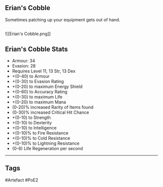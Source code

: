 ## Erian's Cobble
Sometimes patching up your
equipment gets out of hand.
##
![[Erian's Cobble.png]]
## Erian's Cobble Stats
- Armour: 34
- Evasion: 28
- Requires Level 11, 13 Str, 13 Dex
- +(0-40) to Armour
- +(0-30) to Evasion Rating
- +(0-20) to maximum Energy Shield
- +(0-60) to Accuracy Rating
- +(0-30) to maximum Life
- +(0-20) to maximum Mana
- (0-20)% increased Rarity of Items found
- (0-30)% increased Critical Hit Chance
- +(0-10) to Strength
- +(0-10) to Dexterity
- +(0-10) to Intelligence
- +(0-10)% to Fire Resistance
- +(0-10)% to Cold Resistance
- +(0-10)% to Lightning Resistance
- (0-6) Life Regeneration per second


---
## Tags
#Artefact
#PoE2